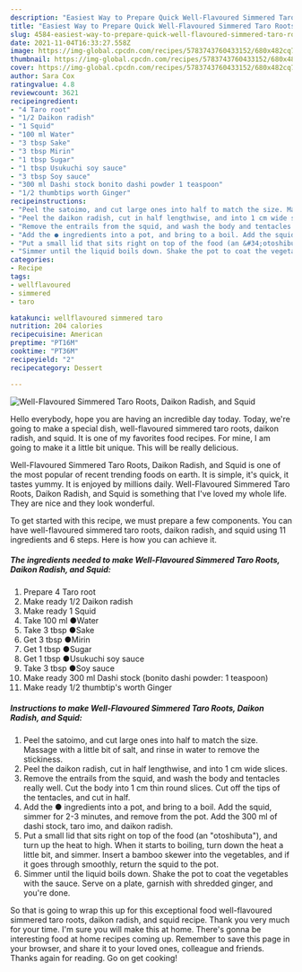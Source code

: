 ```yaml
---
description: "Easiest Way to Prepare Quick Well-Flavoured Simmered Taro Roots, Daikon Radish, and Squid"
title: "Easiest Way to Prepare Quick Well-Flavoured Simmered Taro Roots, Daikon Radish, and Squid"
slug: 4584-easiest-way-to-prepare-quick-well-flavoured-simmered-taro-roots-daikon-radish-and-squid
date: 2021-11-04T16:33:27.558Z
image: https://img-global.cpcdn.com/recipes/5783743760433152/680x482cq70/well-flavoured-simmered-taro-roots-daikon-radish-and-squid-recipe-main-photo.jpg
thumbnail: https://img-global.cpcdn.com/recipes/5783743760433152/680x482cq70/well-flavoured-simmered-taro-roots-daikon-radish-and-squid-recipe-main-photo.jpg
cover: https://img-global.cpcdn.com/recipes/5783743760433152/680x482cq70/well-flavoured-simmered-taro-roots-daikon-radish-and-squid-recipe-main-photo.jpg
author: Sara Cox
ratingvalue: 4.8
reviewcount: 3621
recipeingredient:
- "4 Taro root"
- "1/2 Daikon radish"
- "1 Squid"
- "100 ml Water"
- "3 tbsp Sake"
- "3 tbsp Mirin"
- "1 tbsp Sugar"
- "1 tbsp Usukuchi soy sauce"
- "3 tbsp Soy sauce"
- "300 ml Dashi stock bonito dashi powder 1 teaspoon"
- "1/2 thumbtips worth Ginger"
recipeinstructions:
- "Peel the satoimo, and cut large ones into half to match the size. Massage with a little bit of salt, and rinse in water to remove the stickiness."
- "Peel the daikon radish, cut in half lengthwise, and into 1 cm wide slices."
- "Remove the entrails from the squid, and wash the body and tentacles really well. Cut the body into 1 cm thin round slices. Cut off the tips of the tentacles, and cut in half."
- "Add the ● ingredients into a pot, and bring to a boil. Add the squid, simmer for 2-3 minutes, and remove from the pot. Add the 300 ml of dashi stock, taro imo, and daikon radish."
- "Put a small lid that sits right on top of the food (an &#34;otoshibuta&#34;), and turn up the heat to high. When it starts to boiling, turn down the heat a little bit, and simmer. Insert a bamboo skewer into the vegetables, and if it goes through smoothly, return the squid to the pot."
- "Simmer until the liquid boils down. Shake the pot to coat the vegetables with the sauce. Serve on a plate, garnish with shredded ginger, and you&#39;re done."
categories:
- Recipe
tags:
- wellflavoured
- simmered
- taro

katakunci: wellflavoured simmered taro 
nutrition: 204 calories
recipecuisine: American
preptime: "PT16M"
cooktime: "PT36M"
recipeyield: "2"
recipecategory: Dessert

---
```



![Well-Flavoured Simmered Taro Roots, Daikon Radish, and Squid](https://img-global.cpcdn.com/recipes/5783743760433152/680x482cq70/well-flavoured-simmered-taro-roots-daikon-radish-and-squid-recipe-main-photo.jpg)

Hello everybody, hope you are having an incredible day today. Today, we're going to make a special dish, well-flavoured simmered taro roots, daikon radish, and squid. It is one of my favorites food recipes. For mine, I am going to make it a little bit unique. This will be really delicious.



Well-Flavoured Simmered Taro Roots, Daikon Radish, and Squid is one of the most popular of recent trending foods on earth. It is simple, it's quick, it tastes yummy. It is enjoyed by millions daily. Well-Flavoured Simmered Taro Roots, Daikon Radish, and Squid is something that I've loved my whole life. They are nice and they look wonderful.


To get started with this recipe, we must prepare a few components. You can have well-flavoured simmered taro roots, daikon radish, and squid using 11 ingredients and 6 steps. Here is how you can achieve it.

<!--inarticleads1-->

##### The ingredients needed to make Well-Flavoured Simmered Taro Roots, Daikon Radish, and Squid:

1. Prepare 4 Taro root
1. Make ready 1/2 Daikon radish
1. Make ready 1 Squid
1. Take 100 ml ●Water
1. Take 3 tbsp ●Sake
1. Get 3 tbsp ●Mirin
1. Get 1 tbsp ●Sugar
1. Get 1 tbsp ●Usukuchi soy sauce
1. Take 3 tbsp ●Soy sauce
1. Make ready 300 ml Dashi stock (bonito dashi powder: 1 teaspoon)
1. Make ready 1/2 thumbtip&#39;s worth Ginger




<!--inarticleads2-->

##### Instructions to make Well-Flavoured Simmered Taro Roots, Daikon Radish, and Squid:

1. Peel the satoimo, and cut large ones into half to match the size. Massage with a little bit of salt, and rinse in water to remove the stickiness.
1. Peel the daikon radish, cut in half lengthwise, and into 1 cm wide slices.
1. Remove the entrails from the squid, and wash the body and tentacles really well. Cut the body into 1 cm thin round slices. Cut off the tips of the tentacles, and cut in half.
1. Add the ● ingredients into a pot, and bring to a boil. Add the squid, simmer for 2-3 minutes, and remove from the pot. Add the 300 ml of dashi stock, taro imo, and daikon radish.
1. Put a small lid that sits right on top of the food (an &#34;otoshibuta&#34;), and turn up the heat to high. When it starts to boiling, turn down the heat a little bit, and simmer. Insert a bamboo skewer into the vegetables, and if it goes through smoothly, return the squid to the pot.
1. Simmer until the liquid boils down. Shake the pot to coat the vegetables with the sauce. Serve on a plate, garnish with shredded ginger, and you&#39;re done.




So that is going to wrap this up for this exceptional food well-flavoured simmered taro roots, daikon radish, and squid recipe. Thank you very much for your time. I'm sure you will make this at home. There's gonna be interesting food at home recipes coming up. Remember to save this page in your browser, and share it to your loved ones, colleague and friends. Thanks again for reading. Go on get cooking!
